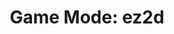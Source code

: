 ---
title: "Game Mode: ez2d"
description: Details about the `ez2d` mode supported by Project OutFox.
weight: 2
---